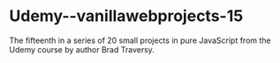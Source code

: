 # Udemy--vanillawebprojects-15
The fifteenth in a series of 20 small projects in pure JavaScript from the Udemy course by author Brad Traversy.
